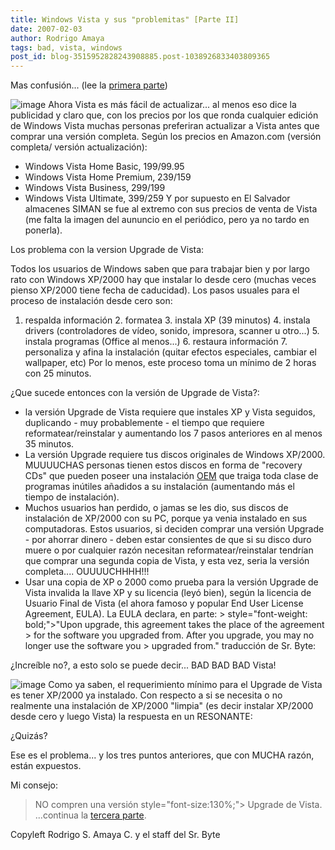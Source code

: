 ```yaml
---
title: Windows Vista y sus "problemitas" [Parte II]
date: 2007-02-03
author: Rodrigo Amaya
tags: bad, vista, windows
post_id: blog-3515952828243908885.post-1038926833403809365
---
```


Mas confusión... (lee la [primera parte](https://rodrigoamaya.blogspot.com/2007/02/windows-vista-y-sus-problemitas-parte-i.html))

![image](https://bp2.blogger.com/_ayvorITawE4/RcaRLzD_iDI/AAAAAAAAADY/DGbt5RDzbwU/s400/quick_vista.gif)    Ahora Vista es más
fácil de actualizar... al menos eso dice la publicidad y claro que, con los precios por los que ronda cualquier edición de Windows Vista muchas personas preferiran actualizar a Vista antes que comprar una versión completa. Según los precios en Amazon.com (versión completa/ versión actualización):

- Windows Vista Home Basic, $199/$99.95
- Windows Vista Home Premium, $239/$159
- Windows Vista Business, $299/$199
- Windows Vista Ultimate, $399/$259
Y por supuesto en El Salvador almacenes SIMAN se fue al extremo con sus precios de venta de Vista (me falta la imagen del aununcio en el periódico, pero ya no tardo en ponerla).

Los problema con la version Upgrade de Vista:

Todos los usuarios de Windows saben que para trabajar bien y por largo rato con Windows XP/2000 hay que instalar lo desde cero (muchas veces pienso XP/2000 tiene fecha de caducidad). Los pasos usuales para el proceso de instalación desde cero son:

1. respalda información 2. formatea 3. instala XP (39 minutos) 4. instala drivers (controladores de vídeo, sonido, impresora, scanner u otro...) 5. instala programas (Office al menos...) 6. restaura información 7. personaliza y afina la instalación (quitar efectos especiales, cambiar el wallpaper, etc) Por lo menos, este proceso toma un mínimo de 2 horas con 25 minutos.

¿Que sucede entonces con la versión de Upgrade de Vista?:

- la versión Upgrade de Vista requiere que instales XP y Vista seguidos, duplicando - muy probablemente - el tiempo que requiere reformatear/reinstalar y aumentando los 7 pasos anteriores en al menos 35 minutos.
- La versión Upgrade requiere tus discos originales de Windows XP/2000. MUUUUCHAS personas tienen estos discos en forma de "recovery CDs" que pueden poseer una instalación [OEM](https://es.wikipedia.org/wiki/OEM) que traiga toda clase de programas inútiles añadidos a su instalación (aumentando más el tiempo de instalación).
- Muchos usuarios han perdido, o jamas se les dio, sus discos de instalación de XP/2000 con su PC, porque ya venia instalado en sus computadoras. Estos usuarios, si deciden comprar una versión Upgrade - por ahorrar dinero - deben estar consientes de que si su disco duro muere o por cualquier razón necesitan reformatear/reinstalar tendrían que comprar una segunda copia de Vista, y esta vez, seria la versión completa.... OUUUUCHHHH!!!
- Usar una copia de XP o 2000 como prueba para la versión Upgrade de Vista invalida la llave XP y su licencia (leyó bien), según la licencia de Usuario Final de Vista (el ahora famoso y popular End User License Agreement, EULA). La EULA declara, en parte: > style="font-weight: bold;">"Upon upgrade, this agreement takes the place of the agreement > for the software you upgraded from. After you upgrade, you may no longer use the software you > upgraded from." traducción de Sr. Byte:

¿Increíble no?, a esto solo se puede decir... BAD BAD BAD Vista!

![image](https://bp0.blogger.com/_ayvorITawE4/Rciy6jfQLdI/AAAAAAAAADw/8W1fyvJd6Wk/s400/BadVista.png)    Como ya saben, el
requerimiento mínimo para el Upgrade de Vista es tener XP/2000 ya instalado. Con respecto a si se necesita o no realmente una instalación de XP/2000 "limpia" (es decir instalar XP/2000 desde cero y luego Vista) la respuesta en un RESONANTE:

¿Quizás?

Ese es el problema... y los tres puntos anteriores, que con MUCHA razón, están expuestos.

Mi consejo:

> NO compren una versión style="font-size:130%;"> Upgrade de
> Vista.
...continua la [tercera parte](https://rodrigoamaya.blogspot.com/2007/02/windows-vista-y-sus-problemitas-parte.html).

Copyleft Rodrigo S. Amaya C. y el staff del Sr. Byte